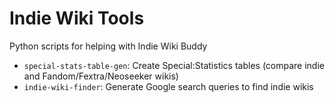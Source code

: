 # Indie Wiki Tools
Python scripts for helping with Indie Wiki Buddy

* `special-stats-table-gen`: Create Special:Statistics tables (compare indie and Fandom/Fextra/Neoseeker wikis)
* `indie-wiki-finder`: Generate Google search queries to find indie wikis
